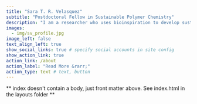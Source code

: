 ```yaml
---
title: "Sara T. R. Velasquez"
subtitle: "Postdoctoral Fellow in Sustainable Polymer Chemistry"
description: "I am a researcher who uses bioinspiration to develop sustainable alternatives for applications where existing materials are polluting."
images:
  - img/sv_profile.jpg
image_left: false
text_align_left: true
show_social_links: true # specify social accounts in site config
show_action_link: true
action_link: /about
action_label: "Read More &rarr;"
action_type: text # text, button
---
```


** index doesn't contain a body, just front matter above.
See index.html in the layouts folder **
